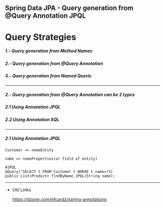 ## Spring Data JPA - Query generation from @Query Annotation JPQL

# Query Strategies
##### 1.- Query generation from Method Names
##### 2.- Query generation from @Query Annotation
##### 3.- Query generation from Named Querie

---------

##### 2.- Query generation from @Query Annotation can be 2 types
##### 2.1 Using Annotation JPQL
##### 2.2 Using Annotation SQL

---------

##### 2.1 Using Annotation JPQL
    Customer => nomeEntity
    
    name => nomeProperties(or field of entity)

	#JPQL
	@Query("SELECT t FROM Customer t WHERE t.name=?1)
	public List<Product> findByName_JPQL(String name);	

----------

+ Util Links

	https://dzone.com/efcardz/spring-annotations